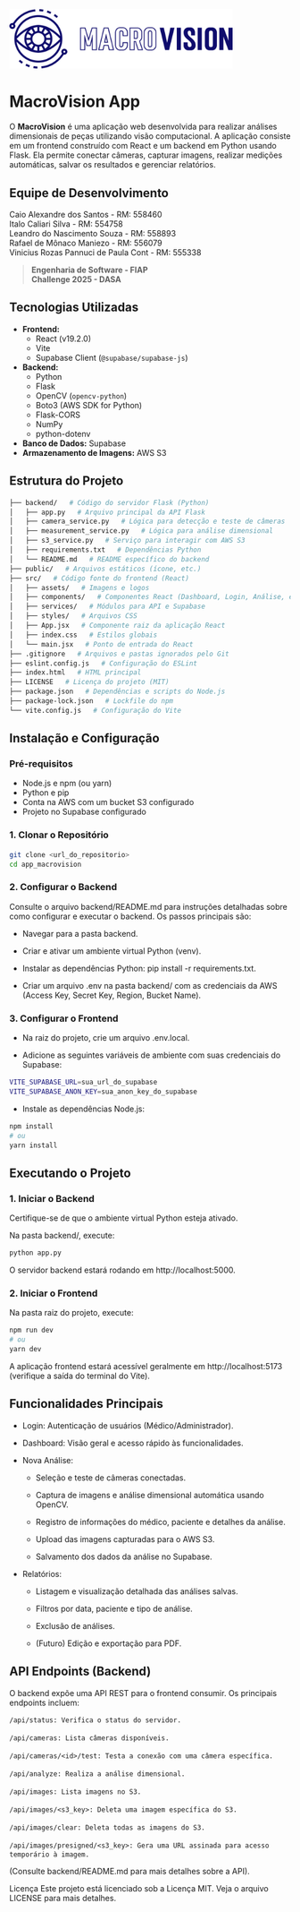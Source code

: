 <img src="./src/assets/logo_macrovision_p.svg" width="400px">

# MacroVision App

O **MacroVision** é uma aplicação web desenvolvida para realizar análises dimensionais de peças utilizando visão computacional. A aplicação consiste em um frontend construído com React e um backend em Python usando Flask. Ela permite conectar câmeras, capturar imagens, realizar medições automáticas, salvar os resultados e gerenciar relatórios.

## Equipe de Desenvolvimento

Caio Alexandre dos Santos - RM: 558460 <br>
Italo Caliari Silva - RM: 554758<br>
Leandro do Nascimento Souza - RM: 558893<br>
Rafael de Mônaco Maniezo - RM: 556079<br>
Vinicius Rozas Pannuci de Paula Cont - RM: 555338<br>

> **Engenharia de Software - FIAP** <br>
> **Challenge 2025 - DASA**

## Tecnologias Utilizadas

* **Frontend:**
    * React (v19.2.0)
    * Vite
    * Supabase Client (`@supabase/supabase-js`)
* **Backend:**
    * Python
    * Flask
    * OpenCV (`opencv-python`)
    * Boto3 (AWS SDK for Python)
    * Flask-CORS
    * NumPy
    * python-dotenv
* **Banco de Dados:** Supabase
* **Armazenamento de Imagens:** AWS S3

## Estrutura do Projeto
```bash
├── backend/   # Código do servidor Flask (Python)  
│   ├── app.py   # Arquivo principal da API Flask 
│   ├── camera_service.py   # Lógica para detecção e teste de câmeras 
│   ├── measurement_service.py   # Lógica para análise dimensional 
│   ├── s3_service.py   # Serviço para interagir com AWS S3 
│   ├── requirements.txt   # Dependências Python 
│   └── README.md   # README específico do backend 
├── public/   # Arquivos estáticos (ícone, etc.) 
├── src/   # Código fonte do frontend (React) 
│   ├── assets/   # Imagens e logos 
│   ├── components/   # Componentes React (Dashboard, Login, Análise, etc.) 
│   ├── services/   # Módulos para API e Supabase 
│   ├── styles/   # Arquivos CSS 
│   ├── App.jsx   # Componente raiz da aplicação React 
│   ├── index.css   # Estilos globais 
│   └── main.jsx   # Ponto de entrada do React 
├── .gitignore   # Arquivos e pastas ignorados pelo Git 
├── eslint.config.js   # Configuração do ESLint 
├── index.html   # HTML principal 
├── LICENSE   # Licença do projeto (MIT) 
├── package.json   # Dependências e scripts do Node.js 
├── package-lock.json   # Lockfile do npm 
└── vite.config.js   # Configuração do Vite
```

## Instalação e Configuração

### Pré-requisitos

* Node.js e npm (ou yarn)
* Python e pip
* Conta na AWS com um bucket S3 configurado
* Projeto no Supabase configurado

### 1. Clonar o Repositório

```bash
git clone <url_do_repositorio>
cd app_macrovision
```

### 2. Configurar o Backend
Consulte o arquivo backend/README.md para instruções detalhadas sobre como configurar e executar o backend. Os passos principais são:

- Navegar para a pasta backend.

- Criar e ativar um ambiente virtual Python (venv).

- Instalar as dependências Python: pip install -r requirements.txt.

- Criar um arquivo .env na pasta backend/ com as credenciais da AWS (Access Key, Secret Key, Region, Bucket Name).

### 3. Configurar o Frontend
- Na raiz do projeto, crie um arquivo .env.local.

- Adicione as seguintes variáveis de ambiente com suas credenciais do Supabase:

```bash
VITE_SUPABASE_URL=sua_url_do_supabase
VITE_SUPABASE_ANON_KEY=sua_anon_key_do_supabase
```

- Instale as dependências Node.js:

```bash
npm install
# ou
yarn install
```

## Executando o Projeto
### 1. Iniciar o Backend
Certifique-se de que o ambiente virtual Python esteja ativado.

Na pasta backend/, execute:

```Bash
python app.py
```

O servidor backend estará rodando em http://localhost:5000.

### 2. Iniciar o Frontend
Na pasta raiz do projeto, execute:

```Bash
npm run dev
# ou
yarn dev
```

A aplicação frontend estará acessível geralmente em http://localhost:5173 (verifique a saída do terminal do Vite).

## Funcionalidades Principais
- Login: Autenticação de usuários (Médico/Administrador).

- Dashboard: Visão geral e acesso rápido às funcionalidades.

- Nova Análise:

    - Seleção e teste de câmeras conectadas.

    - Captura de imagens e análise dimensional automática usando OpenCV.

    - Registro de informações do médico, paciente e detalhes da análise.

    - Upload das imagens capturadas para o AWS S3.

    - Salvamento dos dados da análise no Supabase.

- Relatórios:

    - Listagem e visualização detalhada das análises salvas.

    - Filtros por data, paciente e tipo de análise.

    - Exclusão de análises.

    - (Futuro) Edição e exportação para PDF.

## API Endpoints (Backend)
O backend expõe uma API REST para o frontend consumir. Os principais endpoints incluem:

```
/api/status: Verifica o status do servidor.

/api/cameras: Lista câmeras disponíveis.

/api/cameras/<id>/test: Testa a conexão com uma câmera específica.

/api/analyze: Realiza a análise dimensional.

/api/images: Lista imagens no S3.

/api/images/<s3_key>: Deleta uma imagem específica do S3.

/api/images/clear: Deleta todas as imagens do S3.

/api/images/presigned/<s3_key>: Gera uma URL assinada para acesso temporário à imagem.
```

(Consulte backend/README.md para mais detalhes sobre a API).

Licença
Este projeto está licenciado sob a Licença MIT. Veja o arquivo LICENSE para mais detalhes.